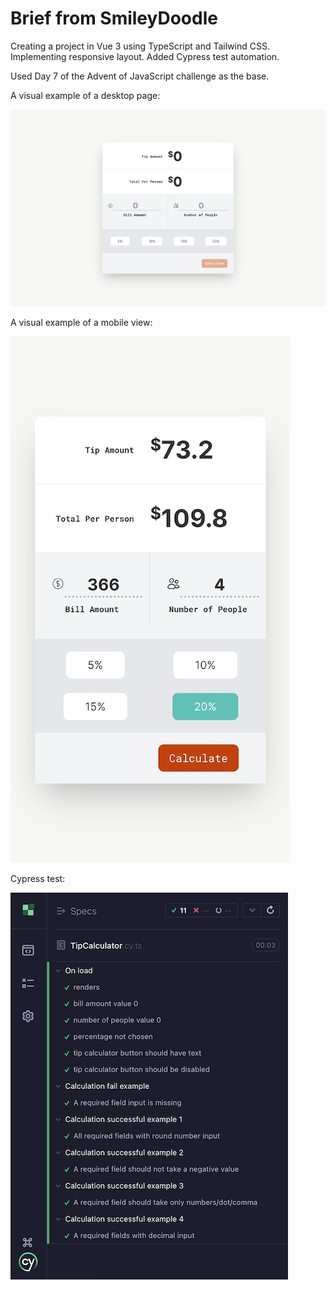 # Brief from SmileyDoodle

Creating a project in Vue 3 using TypeScript and Tailwind CSS. Implementing responsive layout. Added Cypress test automation.  

Used Day 7 of the Advent of JavaScript challenge as the base.

A visual example of a desktop page:

<img src="https://github.com/SmileyDoodle/tip-calculator/blob/main/src/assets/tip-calculator-example1.png">

A visual example of a mobile view:

<img src="https://github.com/SmileyDoodle/tip-calculator/blob/main/src/assets/tip-calculator-example2.png">

Cypress test:

<img src="https://github.com/SmileyDoodle/tip-calculator/blob/main/src/assets/tip-calculator-cypress-test.png">

